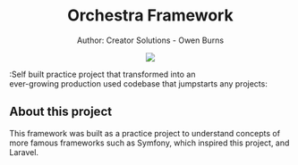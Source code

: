 <h1 align="center">
 Orchestra Framework
</h1>
<p align="center">
 Author: Creator Solutions - Owen Burns
</p> 
<p align="center">
 <img align="center" src="https://owenburns.co.za/Orchestra/content/ink&quil.svg"/>
</p>

:Self built practice project that transformed into an<br>ever-growing production used codebase that jumpstarts any projects:
 
## About this project
This framework was built as a practice project to understand concepts of more famous frameworks such as Symfony, which inspired this project, and Laravel.
